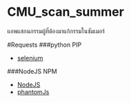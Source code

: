 # CMU_scan_summer
แอพแสกนกรรมผู้ที่ต้องมาแก้กรรมในซัมเมอร์


#Requests
###python PIP
* [selenium](https://pypi.python.org/pypi/selenium)

###NodeJS NPM
* [NodeJS](https://nodejs.org/en/)
* [phantomJs](https://www.npmjs.com/package/phantomjs)
